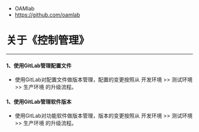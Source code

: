 - OAMlab
- https://github.com/oamlab

# 关于《控制管理》

- ----------------------------

#### 1、使用GitLab管理配置文件
- 使用GitLab对配置文件做版本管理，配置的变更按照从 开发环境 >> 测试环境 >> 生产环境 的升级流程。

#### 1、使用GitLab管理软件版本
- 使用GitLab对功能软件做版本管理，版本的变更按照从 开发环境 >> 测试环境 >> 生产环境 的升级流程。
